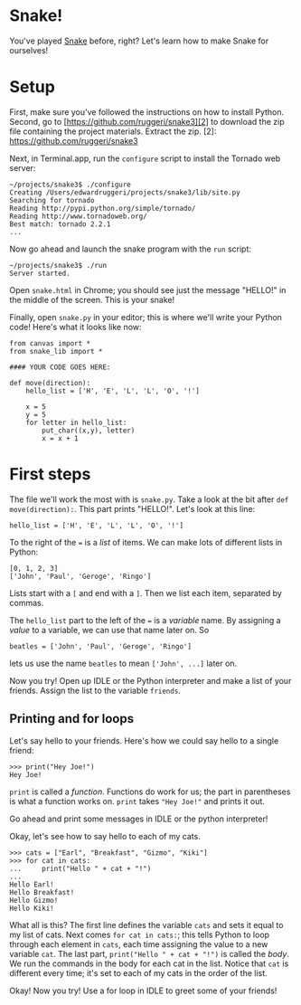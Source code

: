 # Snake!

You've played [Snake][1] before, right?  Let's learn how to make Snake
for ourselves!

[1]: http://en.wikipedia.org/wiki/Snake_(video_game)

# Setup

First, make sure you've followed the instructions on how to install
Python.  Second, go to [https://github.com/ruggeri/snake3][2] to
download the zip file containing the project materials.  Extract the
zip.
[2]: https://github.com/ruggeri/snake3

Next, in Terminal.app, run the `configure` script to install the
Tornado web server:

    ~/projects/snake3$ ./configure
    Creating /Users/edwardruggeri/projects/snake3/lib/site.py
    Searching for tornado
    Reading http://pypi.python.org/simple/tornado/
    Reading http://www.tornadoweb.org/
    Best match: tornado 2.2.1
    ...

Now go ahead and launch the snake program with the `run` script:

    ~/projects/snake3$ ./run
    Server started.

Open `snake.html` in Chrome; you should see just the message "HELLO!" in the
middle of the screen.  This is your snake!

Finally, open `snake.py` in your editor; this is where we'll write
your Python code!  Here's what it looks like now:

    from canvas import *
    from snake_lib import *
    
    #### YOUR CODE GOES HERE:
    
    def move(direction):
        hello_list = ['H', 'E', 'L', 'L', 'O', '!']
        
        x = 5
        y = 5
        for letter in hello_list:
            put_char((x,y), letter)
            x = x + 1

# First steps

The file we'll work the most with is `snake.py`.  Take a look at the
bit after `def move(direction):`.  This part prints "HELLO!".  Let's
look at this line:

    hello_list = ['H', 'E', 'L', 'L', 'O', '!']

To the right of the `=` is a *list* of items.  We can make lots of
different lists in Python:

    [0, 1, 2, 3]
    ['John', 'Paul', 'Geroge', 'Ringo']

Lists start with a `[` and end with a `]`.  Then we list each item,
separated by commas.

The `hello_list` part to the left of the `=` is a *variable* name.  By
assigning a *value* to a variable, we can use that name later on.  So

    beatles = ['John', 'Paul', 'Geroge', 'Ringo']

lets us use the name `beatles` to mean `['John', ...]` later on.

Now you try!  Open up IDLE or the Python interpreter and make a list
of your friends.  Assign the list to the variable `friends`.

## Printing and for loops

Let's say hello to your friends.  Here's how we could say hello to a
single friend:

    >>> print("Hey Joe!")
    Hey Joe!

`print` is called a *function*.  Functions do work for us; the part in
parentheses is what a function works on.  `print` takes `"Hey Joe!"`
and prints it out.

Go ahead and print some messages in IDLE or the python interpreter!

Okay, let's see how to say hello to each of my cats.

    >>> cats = ["Earl", "Breakfast", "Gizmo", "Kiki"]
    >>> for cat in cats:
    ...     print("Hello " + cat + "!")
    ...
    Hello Earl!
    Hello Breakfast!
    Hello Gizmo!
    Hello Kiki!

What all is this?  The first line defines the variable `cats` and sets
it equal to my list of cats.  Next comes `for cat in cats:`; this
tells Python to loop through each element in `cats`, each time
assigning the value to a new variable `cat`.  The last part,
`print("Hello " + cat + "!")` is called the *body*.  We run the
commands in the body for each cat in the list.  Notice that `cat` is
different every time; it's set to each of my cats in the order of the
list.

Okay!  Now you try!  Use a for loop in IDLE to greet some of your
friends!
